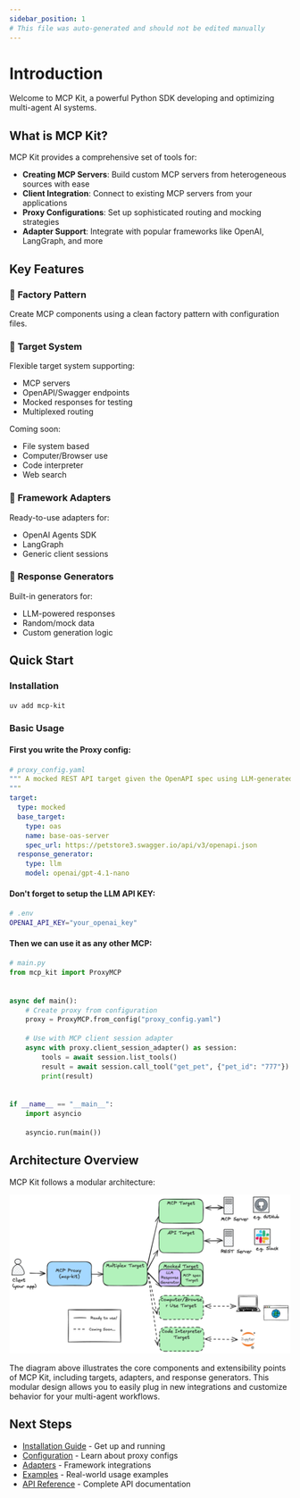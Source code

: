 ```yaml
---
sidebar_position: 1
# This file was auto-generated and should not be edited manually
---
```


# Introduction

Welcome to MCP Kit, a powerful Python SDK developing and optimizing multi-agent AI systems.

## What is MCP Kit?

MCP Kit provides a comprehensive set of tools for:

- **Creating MCP Servers**: Build custom MCP servers from heterogeneous sources with ease
- **Client Integration**: Connect to existing MCP servers from your applications
- **Proxy Configurations**: Set up sophisticated routing and mocking strategies
- **Adapter Support**: Integrate with popular frameworks like OpenAI, LangGraph, and more

## Key Features

### 🔧 **Factory Pattern**
Create MCP components using a clean factory pattern with configuration files.

### 🎯 **Target System**
Flexible target system supporting:
- MCP servers
- OpenAPI/Swagger endpoints
- Mocked responses for testing
- Multiplexed routing

Coming soon:
- File system based
- Computer/Browser use
- Code interpreter
- Web search

### 🔌 **Framework Adapters**
Ready-to-use adapters for:
- OpenAI Agents SDK
- LangGraph
- Generic client sessions

### 🎲 **Response Generators**
Built-in generators for:
- LLM-powered responses
- Random/mock data
- Custom generation logic

## Quick Start

### Installation

```bash
uv add mcp-kit
```

### Basic Usage

#### First you write the Proxy config:

```yaml
# proxy_config.yaml
""" A mocked REST API target given the OpenAPI spec using LLM-generated responses
"""
target:
  type: mocked
  base_target:
    type: oas
    name: base-oas-server
    spec_url: https://petstore3.swagger.io/api/v3/openapi.json
  response_generator:
    type: llm
    model: openai/gpt-4.1-nano
```

#### Don't forget to setup the LLM API KEY:

```bash
# .env
OPENAI_API_KEY="your_openai_key"
```

#### Then we can use it as any other MCP:


```python
# main.py
from mcp_kit import ProxyMCP


async def main():
    # Create proxy from configuration
    proxy = ProxyMCP.from_config("proxy_config.yaml")

    # Use with MCP client session adapter
    async with proxy.client_session_adapter() as session:
        tools = await session.list_tools()
        result = await session.call_tool("get_pet", {"pet_id": "777"})
        print(result)


if __name__ == "__main__":
    import asyncio

    asyncio.run(main())
```

## Architecture Overview

MCP Kit follows a modular architecture:

![MCP Kit Architecture](mcp-kit-light.png)

The diagram above illustrates the core components and extensibility points of MCP Kit, including targets, adapters, and response generators. This modular design allows you to easily plug in new integrations and customize behavior for your multi-agent workflows.

## Next Steps

- [Installation Guide](./installation.md) - Get up and running
- [Configuration](./configuration.md) - Learn about proxy configs
- [Adapters](./adapters.md) - Framework integrations
- [Examples](/docs/python-sdk/examples) - Real-world usage examples
- [API Reference](/docs/python-sdk/reference/) - Complete API documentation
